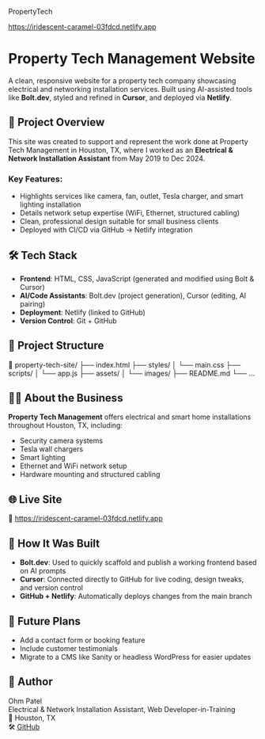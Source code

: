 PropertyTech

https://iridescent-caramel-03fdcd.netlify.app

# Property Tech Management Website

A clean, responsive website for a property tech company showcasing electrical and networking installation services. Built using AI-assisted tools like **Bolt.dev**, styled and refined in **Cursor**, and deployed via **Netlify**.

## 🚀 Project Overview

This site was created to support and represent the work done at Property Tech Management in Houston, TX, where I worked as an **Electrical & Network Installation Assistant** from May 2019 to Dec 2024.

### Key Features:
- Highlights services like camera, fan, outlet, Tesla charger, and smart lighting installation
- Details network setup expertise (WiFi, Ethernet, structured cabling)
- Clean, professional design suitable for small business clients
- Deployed with CI/CD via GitHub → Netlify integration


## 🛠️ Tech Stack

- **Frontend**: HTML, CSS, JavaScript (generated and modified using Bolt & Cursor)
- **AI/Code Assistants**: Bolt.dev (project generation), Cursor (editing, AI pairing)
- **Deployment**: Netlify (linked to GitHub)
- **Version Control**: Git + GitHub


## 📂 Project Structure
📁 property-tech-site/
├── index.html
├── styles/
│ └── main.css
├── scripts/
│ └── app.js
├── assets/
│ └── images/
├── README.md
└── ...

## 🧑‍💼 About the Business

**Property Tech Management** offers electrical and smart home installations throughout Houston, TX, including:
- Security camera systems
- Tesla wall chargers
- Smart lighting
- Ethernet and WiFi network setup
- Hardware mounting and structured cabling

## 🌐 Live Site

🔗 https://iridescent-caramel-03fdcd.netlify.app

## 🤖 How It Was Built

- **Bolt.dev**: Used to quickly scaffold and publish a working frontend based on AI prompts
- **Cursor**: Connected directly to GitHub for live coding, design tweaks, and version control
- **GitHub + Netlify**: Automatically deploys changes from the main branch


## 📌 Future Plans

- Add a contact form or booking feature
- Include customer testimonials
- Migrate to a CMS like Sanity or headless WordPress for easier updates


## 👋 Author

Ohm Patel  
Electrical & Network Installation Assistant, Web Developer-in-Training  
📍 Houston, TX  
🛠️ [GitHub](https://github.com/ohm013)

